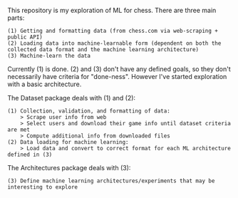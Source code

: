 This repository is my exploration of ML for chess.
There are three main parts:

    (1) Getting and formatting data (from chess.com via web-scraping + public API)
    (2) Loading data into machine-learnable form (dependent on both the collected data format and the machine learning architecture)
    (3) Machine-learn the data
    
Currently (1) is done. (2) and (3) don't have any defined goals, so they don't necessarily have criteria for "done-ness".
However I've started exploration with a basic architecture.

The Dataset package deals with (1) and (2):

    (1) Collection, validation, and formatting of data:
        > Scrape user info from web
        > Select users and download their game info until dataset criteria are met
        > Compute additional info from downloaded files
    (2) Data loading for machine learning:
        > Load data and convert to correct format for each ML architecture defined in (3)

The Architectures package deals with (3):

    (3) Define machine learning architectures/experiments that may be interesting to explore
